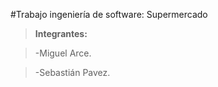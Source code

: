 #Trabajo ingeniería de software: Supermercado

>**Integrantes:**

>-Miguel Arce.

>-Sebastián Pavez.
